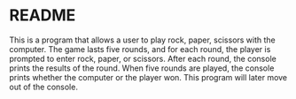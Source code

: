 # README

This is a program that allows a user to play rock, paper, scissors with the computer. The game lasts five rounds, and for each round, the player is prompted to enter rock, paper, or scissors. After each round, the console prints the results of the round. When five rounds are played, the console prints whether the computer or the player won. This program will later move out of the console.
